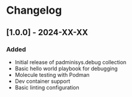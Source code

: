 # Changelog

## [1.0.0] - 2024-XX-XX

### Added
- Initial release of padminisys.debug collection
- Basic hello world playbook for debugging
- Molecule testing with Podman
- Dev container support
- Basic linting configuration
